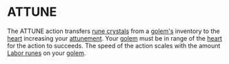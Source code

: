 # ATTUNE

The ATTUNE action transfers [rune crystals](rune_crystals) from a [golem's](golem) inventory to the [heart](heart) increasing your [attunement](attunement). Your [golem](golem) must be in range of the [heart](heart) for the action to succeeds. The speed of the action scales with the amount [Labor runes](LaborRune) on your [golem](golem).
